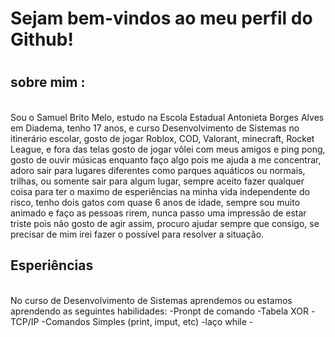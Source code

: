 <h1>Sejam bem-vindos ao meu perfil do Github!<h1>

<h2>sobre mim :</h2>

<br> Sou o Samuel Brito Melo, estudo na Escola Estadual Antonieta Borges Alves em Diadema, tenho 17 anos, e curso Desenvolvimento de Sistemas no itinerário escolar, gosto de jogar Roblox, COD, Valorant, minecraft, Rocket League, e fora das telas gosto de jogar vôlei com meus amigos e ping pong, gosto de ouvir músicas enquanto faço algo pois me ajuda a me concentrar, adoro sair para lugares diferentes como parques aquáticos ou normais, trilhas, ou somente sair para algum lugar, sempre aceito fazer qualquer coisa para ter o maximo de esperiências na minha vida independente do risco, tenho dois gatos com quase 6 anos de idade, sempre sou muito animado e faço as pessoas rirem, nunca passo uma impressão de estar triste pois não gosto de agir assim, procuro ajudar sempre que consigo, se precisar de mim irei fazer o possível para resolver a situação.

<h2>Esperiências</h2>
    <br>No curso de Desenvolvimento de Sistemas aprendemos ou estamos aprendendo as seguintes habilidades:
    -Pronpt de comando
    -Tabela XOR
    -TCP/IP
    -Comandos Simples (print, imput, etc)
    -laço while
    -